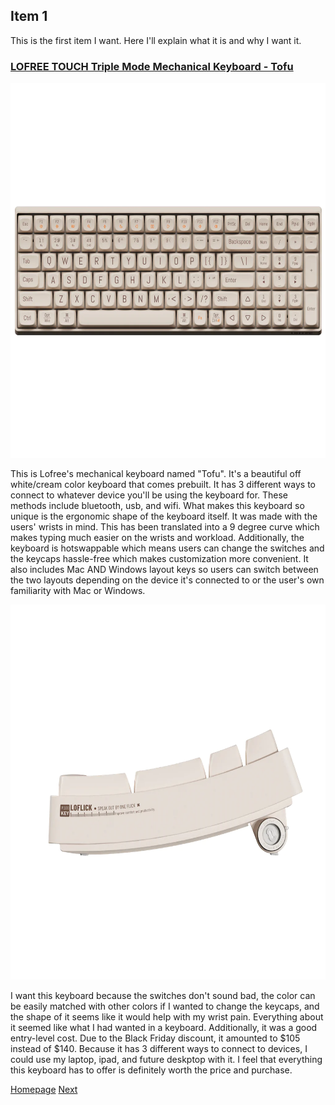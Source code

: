 ## Item 1
<p> This is the first item I want. Here I'll explain what it is and why I want it. </p>

### [LOFREE TOUCH Triple Mode Mechanical Keyboard - Tofu](https://www.example.com)
<img src="/assets/lofree.jpg" width="600" height="600">
<p> This is Lofree's mechanical keyboard named "Tofu". It's a beautiful off white/cream color keyboard that comes prebuilt. It has 3 different ways to connect to whatever device you'll be using the keyboard for. These methods include bluetooth, usb, and wifi. What makes this keyboard so unique is the ergonomic shape of the keyboard itself. It was made with the users' wrists in mind. This has been translated into a 9 degree curve which makes typing much easier on the wrists and workload. Additionally, the keyboard is hotswappable which means users can change the switches and the keycaps hassle-free which makes customization more convenient. It also includes Mac AND Windows layout keys so users can switch between the two layouts depending on the device it's connected to or the user's own familiarity with Mac or Windows. </p>
<img src="/assets/lofreeside.jpg" width="600" height="600">
<p> I want this keyboard because the switches don't sound bad, the color can be easily matched with other colors if I wanted to change the keycaps, and the shape of it seems like it would help with my wrist pain. Everything about it seemed like what I had wanted in a keyboard. Additionally, it was a good entry-level cost. Due to the Black Friday discount, it amounted to $105 instead of $140. Because it has 3 different ways to connect to devices, I could use my laptop, ipad, and future deskptop with it. I feel that everything this keyboard has to offer is definitely worth the price and purchase.
  
 [Homepage](README.md) [Next](https://github.com/yulizhu0/1600-Markdown-Challenge/blob/134ceec00aefd5e6d3c5b4ca9aab47d3f1fd430d/item2.md)
